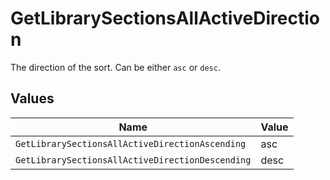 # GetLibrarySectionsAllActiveDirection

The direction of the sort. Can be either `asc` or `desc`.



## Values

| Name                                             | Value                                            |
| ------------------------------------------------ | ------------------------------------------------ |
| `GetLibrarySectionsAllActiveDirectionAscending`  | asc                                              |
| `GetLibrarySectionsAllActiveDirectionDescending` | desc                                             |